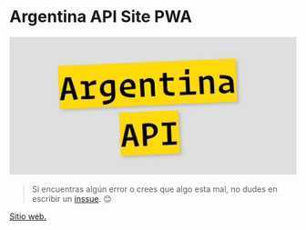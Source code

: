 # Argentina API Site PWA
![Argentina API](/icon/arg_api.png)


> Si encuentras algún error o crees que algo esta mal, no dudes en escribir un [inssue](https://github.com/Franqsanz/argentina-api/issues). 😊

[Sitio web.](https://argentina-api.netlify.app/)

